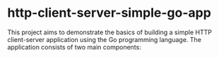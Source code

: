 # http-client-server-simple-go-app
This project aims to demonstrate the basics of building a simple HTTP client-server application using the Go programming language. The application consists of two main components:
